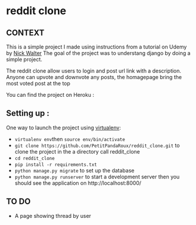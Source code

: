 # reddit clone

## CONTEXT 

This is a simple project I made using instructions from a tutorial on Udemy by [Nick Walter](https://www.udemy.com/the-ultimate-beginners-guide-to-django-python-web-dev-website/)
The goal of the project was to understang django by doing a simple project.

The reddit clone allow users to login and post url link with a description.
Anyone can upvote and downvote any posts, the homagepage bring the most voted post at the top

You can find the project on Heroku :

## Setting up :
One way to launch the project using [virtualenv](https://virtualenv.pypa.io/en/latest/#):
- `virtualenv env`then `source env/bin/activate`
- `git clone https://github.com/PetitPandaRoux/reddit_clone.git` to clone the project in the a directory call reddit_clone
- `cd reddit_clone`
- `pip install -r requirements.txt`
- `python manage.py migrate` to set up the database
- `python manage.py runserver` to start a development server then you should see the application on http://localhost:8000/ 

## TO DO 
- A page showing thread by user
